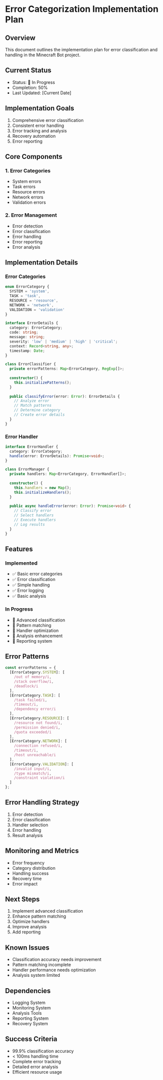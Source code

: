 # Error Categorization Implementation Plan

## Overview
This document outlines the implementation plan for error classification and handling in the Minecraft Bot project.

## Current Status
- Status: 🔄 In Progress
- Completion: 50%
- Last Updated: [Current Date]

## Implementation Goals
1. Comprehensive error classification
2. Consistent error handling
3. Error tracking and analysis
4. Recovery automation
5. Error reporting

## Core Components

### 1. Error Categories
- System errors
- Task errors
- Resource errors
- Network errors
- Validation errors

### 2. Error Management
- Error detection
- Error classification
- Error handling
- Error reporting
- Error analysis

## Implementation Details

### Error Categories
```typescript
enum ErrorCategory {
  SYSTEM = 'system',
  TASK = 'task',
  RESOURCE = 'resource',
  NETWORK = 'network',
  VALIDATION = 'validation'
}

interface ErrorDetails {
  category: ErrorCategory;
  code: string;
  message: string;
  severity: 'low' | 'medium' | 'high' | 'critical';
  context: Record<string, any>;
  timestamp: Date;
}

class ErrorClassifier {
  private errorPatterns: Map<ErrorCategory, RegExp[]>;
  
  constructor() {
    this.initializePatterns();
  }
  
  public classifyError(error: Error): ErrorDetails {
    // Analyze error
    // Match patterns
    // Determine category
    // Create error details
  }
}
```

### Error Handler
```typescript
interface ErrorHandler {
  category: ErrorCategory;
  handle(error: ErrorDetails): Promise<void>;
}

class ErrorManager {
  private handlers: Map<ErrorCategory, ErrorHandler[]>;
  
  constructor() {
    this.handlers = new Map();
    this.initializeHandlers();
  }
  
  public async handleError(error: Error): Promise<void> {
    // Classify error
    // Select handlers
    // Execute handlers
    // Log results
  }
}
```

## Features

### Implemented
- ✅ Basic error categories
- ✅ Error classification
- ✅ Simple handling
- ✅ Error logging
- ✅ Basic analysis

### In Progress
- 🔄 Advanced classification
- 🔄 Pattern matching
- 🔄 Handler optimization
- 🔄 Analysis enhancement
- 🔄 Reporting system

## Error Patterns
```typescript
const errorPatterns = {
  [ErrorCategory.SYSTEM]: [
    /out of memory/i,
    /stack overflow/i,
    /deadlock/i
  ],
  [ErrorCategory.TASK]: [
    /task failed/i,
    /timeout/i,
    /dependency error/i
  ],
  [ErrorCategory.RESOURCE]: [
    /resource not found/i,
    /permission denied/i,
    /quota exceeded/i
  ],
  [ErrorCategory.NETWORK]: [
    /connection refused/i,
    /timeout/i,
    /host unreachable/i
  ],
  [ErrorCategory.VALIDATION]: [
    /invalid input/i,
    /type mismatch/i,
    /constraint violation/i
  ]
};
```

## Error Handling Strategy
1. Error detection
2. Error classification
3. Handler selection
4. Error handling
5. Result analysis

## Monitoring and Metrics
- Error frequency
- Category distribution
- Handling success
- Recovery time
- Error impact

## Next Steps
1. Implement advanced classification
2. Enhance pattern matching
3. Optimize handlers
4. Improve analysis
5. Add reporting

## Known Issues
- Classification accuracy needs improvement
- Pattern matching incomplete
- Handler performance needs optimization
- Analysis system limited

## Dependencies
- Logging System
- Monitoring System
- Analysis Tools
- Reporting System
- Recovery System

## Success Criteria
- 99.9% classification accuracy
- < 100ms handling time
- Complete error tracking
- Detailed error analysis
- Efficient resource usage
